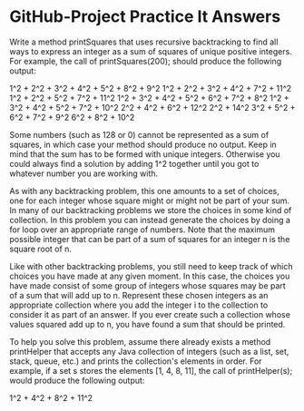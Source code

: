 # GitHub-Project Practice It Answers


Write a method printSquares that uses recursive backtracking to find all ways to express an integer as a sum of squares of unique positive integers. For example, the call of printSquares(200); should produce the following output:

1^2 + 2^2 + 3^2 + 4^2 + 5^2 + 8^2 + 9^2
1^2 + 2^2 + 3^2 + 4^2 + 7^2 + 11^2
1^2 + 2^2 + 5^2 + 7^2 + 11^2
1^2 + 3^2 + 4^2 + 5^2 + 6^2 + 7^2 + 8^2
1^2 + 3^2 + 4^2 + 5^2 + 7^2 + 10^2
2^2 + 4^2 + 6^2 + 12^2
2^2 + 14^2
3^2 + 5^2 + 6^2 + 7^2 + 9^2
6^2 + 8^2 + 10^2

Some numbers (such as 128 or 0) cannot be represented as a sum of squares, in which case your method should produce no output. Keep in mind that the sum has to be formed with unique integers. Otherwise you could always find a solution by adding 1^2 together until you got to whatever number you are working with.

As with any backtracking problem, this one amounts to a set of choices, one for each integer whose square might or might not be part of your sum. In many of our backtracking problems we store the choices in some kind of collection. In this problem you can instead generate the choices by doing a for loop over an appropriate range of numbers. Note that the maximum possible integer that can be part of a sum of squares for an integer n is the square root of n.

Like with other backtracking problems, you still need to keep track of which choices you have made at any given moment. In this case, the choices you have made consist of some group of integers whose squares may be part of a sum that will add up to n. Represent these chosen integers as an appropriate collection where you add the integer i to the collection to consider it as part of an answer. If you ever create such a collection whose values squared add up to n, you have found a sum that should be printed.

To help you solve this problem, assume there already exists a method printHelper that accepts any Java collection of integers (such as a list, set, stack, queue, etc.) and prints the collection's elements in order. For example, if a set s stores the elements [1, 4, 8, 11], the call of printHelper(s); would produce the following output:

1^2 + 4^2 + 8^2 + 11^2

